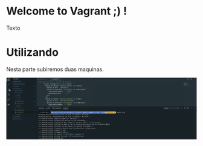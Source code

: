 # Welcome to Vagrant ;) !

Texto

# Utilizando

Nesta parte subiremos duas maquinas.

![](./.images/img2.png)
